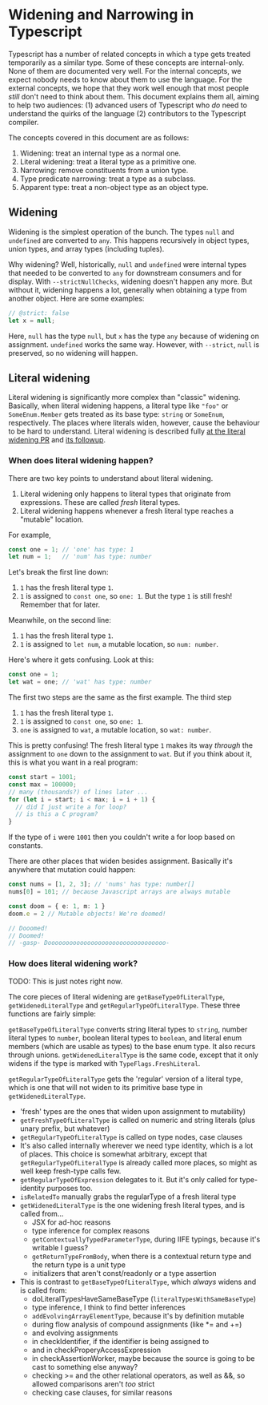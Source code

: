 # Widening and Narrowing in Typescript

Typescript has a number of related concepts in which a type gets
treated temporarily as a similar type. Some of these concepts are
internal-only. None of them are documented very well. For the internal
concepts, we expect nobody needs to know about them to use the
language. For the external concepts, we hope that they work well
enough that most people *still* don't need to think about them. This
document explains them all, aiming to help two audiences: (1) advanced
users of Typescript who *do* need to understand the quirks of the
language (2) contributors to the Typescript compiler.

The concepts covered in this document are as follows:

1. Widening: treat an internal type as a normal one.
2. Literal widening: treat a literal type as a primitive one.
3. Narrowing: remove constituents from a union type.
4. Type predicate narrowing: treat a type as a subclass.
5. Apparent type: treat a non-object type as an object type.

## Widening

Widening is the simplest operation of the bunch. The types `null` and
`undefined` are converted to `any`. This happens
recursively in object types, union types, and array types (including
tuples).

Why widening? Well, historically, `null` and `undefined` were internal
types that needed to be converted to `any` for downstream consumers
and for display. With `--strictNullChecks`, widening doesn't happen
any more. But without it, widening happens a lot, generally when obtaining
a type from another object. Here are some examples:

```ts
// @strict: false
let x = null;
```

Here, `null` has the type `null`, but `x` has the type `any` because
of widening on assignment. `undefined` works the same way. However,
with `--strict`, `null` is preserved, so no widening will happen.

## Literal widening

Literal widening is significantly more complex than "classic"
widening. Basically, when literal widening happens, a literal type
like `"foo"` or `SomeEnum.Member` gets treated as its base type:
`string` or `SomeEnum`, respectively. The places where literals widen,
however, cause the behaviour to be hard to understand. Literal
widening is described fully
[at the literal widening PR](https://github.com/Microsoft/TypeScript/pull/10676)
and
[its followup](https://github.com/Microsoft/TypeScript/pull/11126).

### When does literal widening happen?

There are two key points to understand about literal widening.

1. Literal widening only happens to literal types that originate from
expressions. These are called *fresh* literal types.
2. Literal widening happens whenever a fresh literal type reaches a
"mutable" location.

For example,

```ts
const one = 1; // 'one' has type: 1
let num = 1;   // 'num' has type: number
```

Let's break the first line down:

1. `1` has the fresh literal type `1`.
2. `1` is assigned to `const one`, so `one: 1`. But the type `1` is still
fresh! Remember that for later.

Meanwhile, on the second line:

1. `1` has the fresh literal type `1`.
2. `1` is assigned to `let num`, a mutable location, so `num: number`.

Here's where it gets confusing. Look at this:

```ts
const one = 1;
let wat = one; // 'wat' has type: number
```

The first two steps are the same as the first example. The third step

1. `1` has the fresh literal type `1`.
2. `1` is assigned to `const one`, so `one: 1`.
3. `one` is assigned to `wat`, a mutable location, so `wat: number`.

This is pretty confusing! The fresh literal type `1` makes its way
*through* the assignment to `one` down to the assignment to `wat`. But
if you think about it, this is what you want in a real program:

```ts
const start = 1001;
const max = 100000;
// many (thousands?) of lines later ...
for (let i = start; i < max; i = i + 1) {
  // did I just write a for loop?
  // is this a C program?
}
```

If the type of `i` were `1001` then you couldn't write a for loop based
on constants.

There are other places that widen besides assignment. Basically it's
anywhere that mutation could happen:

```ts
const nums = [1, 2, 3]; // 'nums' has type: number[]
nums[0] = 101; // because Javascript arrays are always mutable

const doom = { e: 1, m: 1 }
doom.e = 2 // Mutable objects! We're doomed!

// Dooomed!
// Doomed!
// -gasp- Dooooooooooooooooooooooooooooooooo-
```

### How does literal widening work?

TODO: This is just notes right now.

The core pieces of literal widening are `getBaseTypeOfLiteralType`, `getWidenedLiteralType` and
`getRegularTypeOfLiteralType`. These three functions are fairly simple:

`getBaseTypeOfLiteralType` converts string literal types to `string`,
number literal types to `number`, boolean literal types to `boolean`,
and literal enum members (which are usable as types) to the base enum
type. It also recurs through unions. `getWidenedLiteralType` is the
same code, except that it only widens if the type is marked with
`TypeFlags.FreshLiteral`.

`getRegularTypeOfLiteralType` gets the 'regular' version of a literal
type, which is one that will not widen to its primitive base type in `getWidenedLiteralType`.

* 'fresh' types are the ones that widen upon assignment to mutability)
* `getFreshTypeOfLiteralType` is called on numeric and string
  literals (plus unary prefix, but whatever)
* `getRegularTypeOfLiteralType` is called on type nodes, case clauses
* It's also called internally wherever we need type identity, which is
  a lot of places. This choice is somewhat arbitrary, except that
  `getRegularTypeOfLiteralType` is already called more places, so
  might as well keep fresh-type calls few.
* `getRegularTypeOfExpression` delegates to it. But it's only called
  for type-identity purposes too.
* `isRelatedTo` manually grabs the regularType of a fresh literal type
* `getWidenedLiteralType` is the one widening fresh literal types, and is called from...
  - JSX for ad-hoc reasons
  - type inference for complex reasons
  - `getContextuallyTypedParameterType`, during IIFE typings, because it's writable I guess?
  - `getReturnTypeFromBody`, when there is a contextual return type and the return type is a unit type
  - initializers that aren't const/readonly or a type assertion
* This is contrast to `getBaseTypeOfLiteralType`, which *always* widens and is called from:
  - doLiteralTypesHaveSameBaseType (`literalTypesWithSameBaseType`)
  - type inference, I think to find better inferences
  - `addEvolvingArrayElementType`, because it's by definition mutable
  - during flow analysis of compound assignments (like *= and +=)
  - and evolving assignments
  - in checkIdentifier, if the identifier is being assigned to
  - and in checkProperyAccessExpression
  - in checkAssertionWorker, maybe because the source is going to be cast to something else anyway?
  - checking >= and the other relational operators, as well as &&, so allowed comparisons aren't *too* strict
  - checking case clauses, for similar reasons


